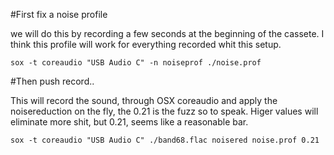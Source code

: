 #First fix a noise profile

we will do this by recording a few seconds at the beginning of the cassete.
I think this profile will work for everything recorded whit this setup.

```
sox -t coreaudio "USB Audio C" -n noiseprof ./noise.prof
```

#Then push record..

This will record the sound, through OSX coreaudio and apply the noisereduction
on the fly, the 0.21 is the fuzz so to speak. Higer values will eliminate more
shit, but 0.21, seems like a reasonable bar.

```
sox -t coreaudio "USB Audio C" ./band68.flac noisered noise.prof 0.21
```


